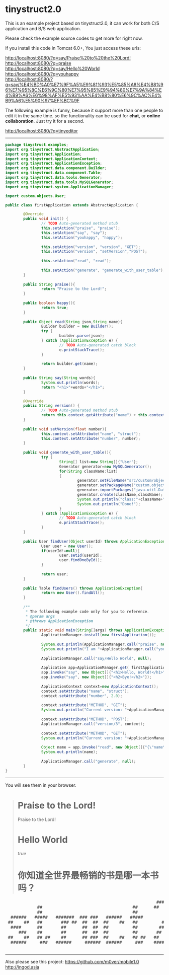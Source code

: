 tinystruct2.0
=========

This is an example project based on tinystruct2.0, it can work for both C/S application and B/S web application. 

Please check the example source codes to get more for right now.

If you install this code in Tomcat 6.0+, You just access these urls:

<a href="http://localhost:8080/?q=say/Praise%20to%20the%20Lord!">http://localhost:8080/?q=say/Praise%20to%20the%20Lord! </a><br />
<a href="http://localhost:8080/?q=praise">http://localhost:8080/?q=praise </a><br />
<a href="http://localhost:8080/?q=say/Hello%20World">http://localhost:8080/?q=say/Hello%20World </a><br />
<a href="http://localhost:8080/?q=youhappy">http://localhost:8080/?q=youhappy</a><br />
<a href="http://localhost:8080/?q=say/%E4%BD%A0%E7%9F%A5%E9%81%93%E5%85%A8%E4%B8%96%E7%95%8C%E6%9C%80%E7%95%85%E9%94%80%E7%9A%84%E4%B9%A6%E6%98%AF%E5%93%AA%E4%B8%80%E6%9C%AC%E4%B9%A6%E5%90%97%EF%BC%9F">http://localhost:8080/?q=say/%E4%BD%A0%E7%9F%A5%E9%81%93%E5%85%A8%E4%B8%96%E7%95%8C%E6%9C%80%E7%95%85%E9%94%80%E7%9A%84%E4%B9%A6%E6%98%AF%E5%93%AA%E4%B8%80%E6%9C%AC%E4%B9%A6%E5%90%97%EF%BC%9F</a>

The following example is funny, because it support more than one people to edit it in the same time.
so the functionality can be used for <strong>chat</strong>, or <strong>online collaboration</strong>. Just try it for a second.

<a href="http://localhost:8080/?q=tinyeditor">http://localhost:8080/?q=tinyeditor</a><br />

-------------------------
```java
package tinystruct.examples;
import org.tinystruct.AbstractApplication;
import org.tinystruct.Application;
import org.tinystruct.ApplicationContext;
import org.tinystruct.ApplicationException;
import org.tinystruct.data.component.Builder;
import org.tinystruct.data.component.Table;
import org.tinystruct.data.tools.Generator;
import org.tinystruct.data.tools.MySQLGenerator;
import org.tinystruct.system.ApplicationManager;

import custom.objects.User;

public class firstApplication extends AbstractApplication {

        @Override
        public void init() {
                // TODO Auto-generated method stub
                this.setAction("praise", "praise");
                this.setAction("say", "say");
                this.setAction("youhappy", "happy");
                
                this.setAction("version", "version", "GET");
                this.setAction("version", "setVersion","POST");
                
                this.setAction("read", "read");
                
                this.setAction("generate", "generate_with_user_table");
        }
        
        public String praise(){
                return "Praise to the Lord!";
        }
        
        public boolean happy(){
                return true;
        }
        
        public Object read(String json,String name){
                Builder builder = new Builder();
                try {
                        builder.parse(json);
                } catch (ApplicationException e) {
                        // TODO Auto-generated catch block
                        e.printStackTrace();
                }
                
                return builder.get(name);
        }
        
        public String say(String words){
                System.out.println(words);
                return "<h1>"+words+"</h1>";
        }

        @Override
        public String version() {
                // TODO Auto-generated method stub
                return this.context.getAttribute("name") + this.context.getAttribute("number").toString();
        }
        
        public void setVersion(float number){
                this.context.setAttribute("name", "struct");
                this.context.setAttribute("number", number);
        }
        
        public void generate_with_user_table(){
                try {
                        String[] list=new String[]{"User"};
                        Generator generator=new MySQLGenerator();
                        for(String className:list)
                        {
                                generator.setFileName("src/custom/objects/");
                                generator.setPackageName("custom.objects");
                                generator.importPackages("java.util.Date");
                                generator.create(className,className);
                                System.out.println("class:"+className+" table:"+className);
                                System.out.println("Done!");
                        }
                } catch (ApplicationException e) {
                        // TODO Auto-generated catch block
                        e.printStackTrace();
                }
        }
        
        public User findUser(Object userId) throws ApplicationException{
                User user = new User();
                if(userId!=null){
                        user.setId(userId);
                        user.findOneById();
                }
                
                return user;
        }
        
        public Table findUsers() throws ApplicationException{
                return new User().findAll();
        }
        
        /**
         * The following example code only for you to reference.
         * @param args
         * @throws ApplicationException
         */
        public static void main(String[]args) throws ApplicationException {
                ApplicationManager.install(new firstApplication());
                
                System.out.println(ApplicationManager.call("praise", null)); // Praise to the Lord!
                System.out.println("I am "+ApplicationManager.call("youhappy", null)+"ly happy"); // I am truely happy
                
                ApplicationManager.call("say/Hello World", null);                         // Hello World
                
                Application app=ApplicationManager.get( firstApplication.class.getName());
                app.invoke("say", new Object[]{"<h1>Hello, World!</h1>"});        // <h1>Hello, World!</h1>
                app.invoke("say", new Object[]{"<h2>Bye!</h2>"});                        // <h2>Bye!</h2>
                
                ApplicationContext context=new ApplicationContext();
                context.setAttribute("name", "struct");
                context.setAttribute("number", 2.0);
                
                context.setAttribute("METHOD", "GET");
                System.out.println("Current version: "+ApplicationManager.call("version", context)); // Current version: struct2.0
                
                context.setAttribute("METHOD", "POST");
                ApplicationManager.call("version/3", context);
                
                context.setAttribute("METHOD", "GET");
                System.out.println("Current version: "+ApplicationManager.call("version", context)); // Current version: struct3.0
        
                Object name = app.invoke("read", new Object[]{"{\"name\":\"Mover\",\"age\":30}","name"});
                System.out.println(name);
                
                ApplicationManager.call("generate", null);
        }
}
```
-------------------------

You will see them in your browser.

<blockquote>
<h1>Praise to the Lord!</h1>
Praise to the Lord! 
<h1>Hello World</h1>
<i>true</i>
<h1>你知道全世界最畅销的书是哪一本书吗？</h1>
</blockquote>

<pre>
                                                         ####          ####
            ##                                  ##      ##  ##        ##  ##
            ##                                  ##          ##        ##  ##
  ######   #####   #######  ### ###   ######   #####        ##        ##  ##
 ##    ##   ##       ### ##  ##  ##  ##    ##   ##         ##         ##  ##
  ####      ##       ##      ##  ##  ##         ##        ##          ##  ##
     ###    ##       ##      ##  ##  ##         ##       ##           ##  ##
 ##    ##   ## ##    ##      ## ###  ##    ##   ## ##   ##            ##  ##
  ######     ###   ######     ######  ######     ###    ######  ##     ####

</pre>
---

Also please see this project: 
https://github.com/m0ver/mobile1.0
http://ingod.asia

